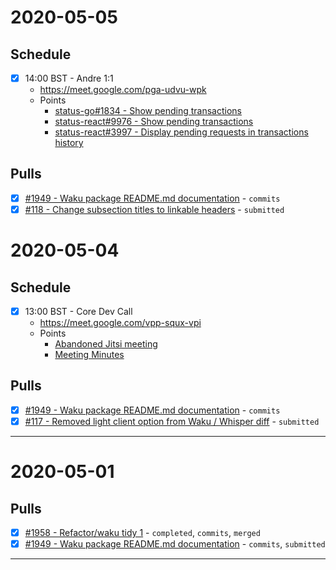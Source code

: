 # 2020-05-05

## Schedule

- [x] 14:00 BST - Andre 1:1
  - https://meet.google.com/pga-udvu-wpk
  - Points
    - [status-go#1834 - Show pending transactions](https://github.com/status-im/status-go/issues/1834)
    - [status-react#9976 - Show pending transactions](https://github.com/status-im/status-react/issues/9976)
    - [status-react#3997 - Display pending requests in transactions history](https://github.com/status-im/status-react/issues/3997)

## Pulls

- [x] [#1949 - Waku package README.md documentation](https://github.com/status-im/status-go/pull/1949) - `commits`
- [x] [#118 - Change subsection titles to linkable headers](https://github.com/vacp2p/specs/pull/118) - `submitted`

# 2020-05-04

## Schedule

- [x] 13:00 BST - Core Dev Call
  - https://meet.google.com/vpp-squx-vpi
  - Points
    - [Abandoned Jitsi meeting](https://meet.status.im/core-dev-call-29)
    - [Meeting Minutes](https://notes.status.im/core-dev-call-29-notes)

## Pulls

- [x] [#1949 - Waku package README.md documentation](https://github.com/status-im/status-go/pull/1949) - `commits`
- [x] [#117 - Removed light client option from Waku / Whisper diff](https://github.com/vacp2p/specs/pull/117) - `submitted`

---

# 2020-05-01

## Pulls

- [x] [#1958 - Refactor/waku tidy 1](https://github.com/status-im/status-go/pull/1958) - `completed`, `commits`, `merged`
- [x] [#1949 - Waku package README.md documentation](https://github.com/status-im/status-go/pull/1949) - `commits`, `submitted`

---